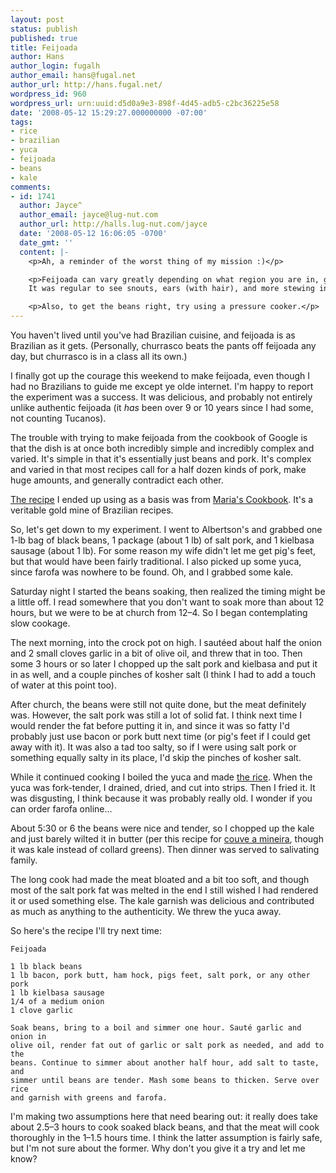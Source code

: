 ```yaml
---
layout: post
status: publish
published: true
title: Feijoada
author: Hans
author_login: fugalh
author_email: hans@fugal.net
author_url: http://hans.fugal.net/
wordpress_id: 960
wordpress_url: urn:uuid:d5d0a9e3-898f-4d45-adb5-c2bc36225e58
date: '2008-05-12 15:29:27.000000000 -07:00'
tags:
- rice
- brazilian
- yuca
- feijoada
- beans
- kale
comments:
- id: 1741
  author: Jayce^
  author_email: jayce@lug-nut.com
  author_url: http://halls.lug-nut.com/jayce
  date: '2008-05-12 16:06:05 -0700'
  date_gmt: ''
  content: |-
    <p>Ah, a reminder of the worst thing of my mission :)</p>

    <p>Feijoada can vary greatly depending on what region you are in, going from a black bean chili in São Paulo and the South, to a true horror in the Bahia type regions.  Basically true feijoada would consist of "Leftover pig parts" mixed with your cooked black beans, and some mandioca, either flour (farinha) which you get in farofa, or larger chunks.
    It was regular to see snouts, ears (with hair), and more stewing in a pot of beans.</p>

    <p>Also, to get the beans right, try using a pressure cooker.</p>
---
```

<p>You haven't lived until you've had Brazilian cuisine, and feijoada is as Brazilian as it gets. (Personally, churrasco beats the pants off feijoada any day, but churrasco is in a class all its own.)</p>

<p>I finally got up the courage this weekend to make feijoada, even though I had no Brazilians to guide me except ye olde internet. I'm happy to report the experiment was a success. It was delicious, and probably not entirely unlike authentic feijoada (it <em>has</em> been over 9 or 10 years since I had some, not counting Tucanos).</p>

<p>The trouble with trying to make feijoada from the cookbook of Google is that the dish is at once both incredibly simple and incredibly complex and varied. It's simple in that it's essentially just beans and pork. It's complex and varied in that most recipes call for a half dozen kinds of pork, make huge amounts, and generally contradict each other.</p>

<p><a href="http://www.maria-brazil.org/feijoada.htm">The recipe</a> I ended up using as a basis was from <a href="http://www.maria-brazil.org/brazilian_recipes.htm">Maria's Cookbook</a>. It's a veritable gold mine of Brazilian recipes.</p>

<p>So, let's get down to my experiment. I went to Albertson's and grabbed one 1-lb bag of black beans, 1 package (about 1 lb) of salt pork, and 1 kielbasa sausage (about 1 lb). For some reason my wife didn't let me get pig's feet, but that would have been fairly traditional. I also picked up some yuca, since farofa was nowhere to be found. Oh, and I grabbed some kale.</p>

<p>Saturday night I started the beans soaking, then realized the timing might be a little off. I read somewhere that you don't want to soak more than about 12 hours, but we were to be at church from 12–4. So I began contemplating slow cookage.</p>

<p>The next morning, into the crock pot on high. I sautéed about half the onion and 2 small cloves garlic in a bit of olive oil, and threw that in too. Then some 3 hours or so later I chopped up the salt pork and kielbasa and put it in as well, and a couple pinches of kosher salt (I think I had to add a touch of water at this point too).</p>

<p>After church, the beans were still not quite done, but the meat definitely was. However, the salt pork was still a lot of solid fat. I think next time I would render the fat before putting it in, and since it was so fatty I'd probably just use bacon or pork butt next time (or pig's feet if I could get away with it). It was also a tad too salty, so if I were using salt pork or something equally salty in its place, I'd skip the pinches of kosher salt.</p>

<p>While it continued cooking I boiled the yuca and made <a href="http://www.maria-brazil.org/arroz.htm">the rice</a>. When the yuca was fork-tender, I drained, dried, and cut into strips. Then I fried it. It was disgusting, I think because it was probably really old. I wonder if you can order farofa online…</p>

<p>About 5:30 or 6 the beans were nice and tender, so I chopped up the kale and just barely wilted it in butter (per this recipe for <a href="http://www.maria-brazil.org/couve_a_mineira.htm">couve a mineira</a>, though it was kale instead of collard greens). Then dinner was served to salivating family.</p>

<p>The long cook had made the meat bloated and a bit too soft, and though most of the salt pork fat was melted in the end I still wished I had rendered it or used something else. The kale garnish was delicious and contributed as much as anything to the authenticity. We threw the yuca away.</p>

<p>So here's the recipe I'll try next time:</p>

<pre><code>Feijoada

1 lb black beans
1 lb bacon, pork butt, ham hock, pigs feet, salt pork, or any other pork
1 lb kielbasa sausage
1/4 of a medium onion
1 clove garlic

Soak beans, bring to a boil and simmer one hour. Sauté garlic and onion in
olive oil, render fat out of garlic or salt pork as needed, and add to the
beans. Continue to simmer about another half hour, add salt to taste, and
simmer until beans are tender. Mash some beans to thicken. Serve over rice
and garnish with greens and farofa.
</code></pre>

<p>I'm making two assumptions here that need bearing out: it really does take about 2.5–3 hours to cook soaked black beans, and that the meat will cook thoroughly in the 1–1.5 hours time. I think the latter assumption is fairly safe, but I'm not sure about the former. Why don't you give it a try and let me know?</p>
